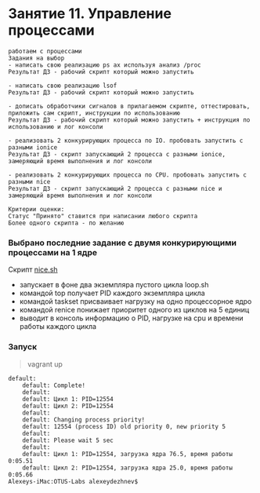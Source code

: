 # Занятие 11. Управление процессами
```
работаем с процессами
Задания на выбор
- написать свою реализацию ps ax используя анализ /proc
Результат ДЗ - рабочий скрипт который можно запустить

- написать свою реализацию lsof
Результат ДЗ - рабочий скрипт который можно запустить

- дописать обработчики сигналов в прилагаемом скрипте, оттестировать, приложить сам скрипт, инструкции по использованию
Результат ДЗ - рабочий скрипт который можно запустить + инструкция по использованию и лог консоли

- реализовать 2 конкурирующих процесса по IO. пробовать запустить с разными ionice
Результат ДЗ - скрипт запускающий 2 процесса с разными ionice, замеряющий время выполнения и лог консоли

- реализовать 2 конкурирующих процесса по CPU. пробовать запустить с разными nice
Результат ДЗ - скрипт запускающий 2 процесса с разными nice и замеряющий время выполнения и лог консоли

Критерии оценки:
Статус "Принято" ставится при написании любого скрипта
Более одного скрипта - по желанию
```

### Выбрано последние задание с двумя конкурирующими процессами на 1 ядре

Скрипт [nice.sh](scripts/nice.sh) 
- запускает в фоне два экземпляра пустого цикла loop.sh
- командой top получает PID каждого экземпляра цикла
- командой taskset присваивает нагрузку на одно процессорное ядро
- командой renice понижает приоритет одного из циклов на 5 единиц
- выводит в консоль информацию о PID, нагрузке на cpu и времени работы каждого цикла

### Запуск
>vagrant up

```
default:
    default: Complete!
    default:
    default: Цикл 1: PID=12554
    default: Цикл 2: PID=12554
    default:
    default: Changing process priority!
    default: 12554 (process ID) old priority 0, new priority 5
    default:
    default: Please wait 5 sec
    default:
    default: Цикл 1: PID=12554, загрузка ядра 76.5, время работы 0:05.51
    default: Цикл 2: PID=12554, загрузка ядра 25.0, время работы 0:05.66
Alexeys-iMac:OTUS-Labs alexeydezhnev$
```